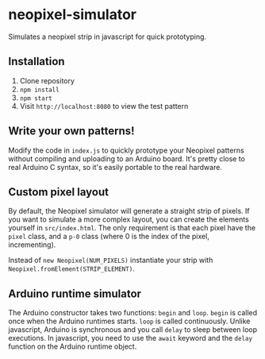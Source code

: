 # neopixel-simulator
Simulates a neopixel strip in javascript for quick prototyping.

## Installation
1. Clone repository
2. `npm install`
3. `npm start`
4. Visit `http://localhost:8080` to view the test pattern

## Write your own patterns!
Modify the code in `index.js` to quickly prototype your Neopixel patterns
without compiling and uploading to an Arduino board. It's pretty close to
real Arduino C syntax, so it's easily portable to the real hardware.

## Custom pixel layout
By default, the Neopixel simulator will generate a straight strip of pixels.
If you want to simulate a more complex layout, you can create the elements yourself
in `src/index.html`. The only requirement is that each pixel have the `pixel` class, and
a `p-0` class (where 0 is the index of the pixel, incrementing).

Instead of `new Neopixel(NUM_PIXELS)` instantiate your strip with `Neopixel.fromElement(STRIP_ELEMENT)`.

## Arduino runtime simulator
The Arduino constructor takes two functions: `begin` and `loop`. 
`begin` is called once when the Arduino runtimes starts. `loop` is called
continuously. Unlike javascript, Arduino is synchronous and you call `delay`
to sleep between loop executions. In javascript, you need to use the `await` keyword
and the `delay` function on the Arduino runtime object.

